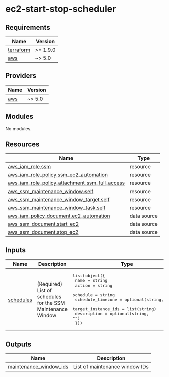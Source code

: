 # ec2-start-stop-scheduler

<!-- BEGINNING OF PRE-COMMIT-TERRAFORM DOCS HOOK -->
## Requirements

| Name | Version |
|------|---------|
| <a name="requirement_terraform"></a> [terraform](#requirement\_terraform) | >= 1.9.0 |
| <a name="requirement_aws"></a> [aws](#requirement\_aws) | ~> 5.0 |

## Providers

| Name | Version |
|------|---------|
| <a name="provider_aws"></a> [aws](#provider\_aws) | ~> 5.0 |

## Modules

No modules.

## Resources

| Name | Type |
|------|------|
| [aws_iam_role.ssm](https://registry.terraform.io/providers/hashicorp/aws/latest/docs/resources/iam_role) | resource |
| [aws_iam_role_policy.ssm_ec2_automation](https://registry.terraform.io/providers/hashicorp/aws/latest/docs/resources/iam_role_policy) | resource |
| [aws_iam_role_policy_attachment.ssm_full_access](https://registry.terraform.io/providers/hashicorp/aws/latest/docs/resources/iam_role_policy_attachment) | resource |
| [aws_ssm_maintenance_window.self](https://registry.terraform.io/providers/hashicorp/aws/latest/docs/resources/ssm_maintenance_window) | resource |
| [aws_ssm_maintenance_window_target.self](https://registry.terraform.io/providers/hashicorp/aws/latest/docs/resources/ssm_maintenance_window_target) | resource |
| [aws_ssm_maintenance_window_task.self](https://registry.terraform.io/providers/hashicorp/aws/latest/docs/resources/ssm_maintenance_window_task) | resource |
| [aws_iam_policy_document.ec2_automation](https://registry.terraform.io/providers/hashicorp/aws/latest/docs/data-sources/iam_policy_document) | data source |
| [aws_ssm_document.start_ec2](https://registry.terraform.io/providers/hashicorp/aws/latest/docs/data-sources/ssm_document) | data source |
| [aws_ssm_document.stop_ec2](https://registry.terraform.io/providers/hashicorp/aws/latest/docs/data-sources/ssm_document) | data source |

## Inputs

| Name | Description | Type | Default | Required |
|------|-------------|------|---------|:--------:|
| <a name="input_schedules"></a> [schedules](#input\_schedules) | (Required) List of schedules for the SSM Maintenance Window | <pre>list(object({<br/>    name                = string<br/>    action              = string<br/>    schedule            = string<br/>    schedule_timezone   = optional(string, "UTC")<br/>    target_instance_ids = list(string)<br/>    description         = optional(string, "")<br/>  }))</pre> | n/a | yes |

## Outputs

| Name | Description |
|------|-------------|
| <a name="output_maintenance_window_ids"></a> [maintenance\_window\_ids](#output\_maintenance\_window\_ids) | List of maintenance window IDs |
<!-- END OF PRE-COMMIT-TERRAFORM DOCS HOOK -->
